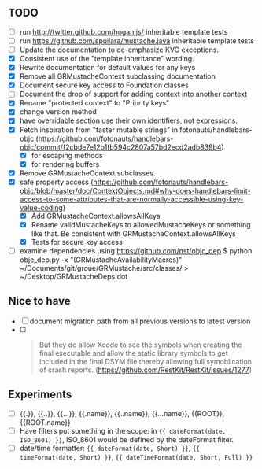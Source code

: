 ## TODO

- [ ] run http://twitter.github.com/hogan.js/ inheritable template tests
- [ ] run https://github.com/spullara/mustache.java inheritable template tests
- [ ] Update the documentation to de-emphasize KVC exceptions.
- [X] Consistent use of the "template inheritance" wording.
- [X] Rewrite documentation for default values for any keys
- [X] Remove all GRMustacheContext subclassing documentation
- [X] Document secure key access to Foundation classes
- [ ] Document the drop of support for adding context into another context
- [X] Rename "protected context" to "Priority keys"
- [X] change version method
- [X] have overridable section use their own identifiers, not expressions.
- [X] Fetch inspiration from "faster mutable strings" in fotonauts/handlebars-objc (https://github.com/fotonauts/handlebars-objc/commit/f2cbde7e12b1fb594c2807a57bd2ecd2adb839b4)
    - [X] for escaping methods
    - [X] for rendering buffers
- [X] Remove GRMustacheContext subclasses.
- [X] safe property access (https://github.com/fotonauts/handlebars-objc/blob/master/doc/ContextObjects.md#why-does-handlebars-limit-access-to-some-attributes-that-are-normally-accessible-using-key-value-coding)
  - [X] Add GRMustacheContext.allowsAllKeys
  - [X] Rename validMustacheKeys to allowedMustacheKeys or something like that. Be consistent with GRMustacheContext.allowsAllKeys
  - [X] Tests for secure key access
- [ ] examine dependencies using https://github.com/nst/objc_dep $ python objc_dep.py -x "(GRMustacheAvailabilityMacros)" ~/Documents/git/groue/GRMustache/src/classes/ > ~/Desktop/GRMustacheDeps.dot

## Nice to have

- [ ] document migration path from all previous versions to latest version
- [ ] > But they do allow Xcode to see the symbols when creating the final executable and allow the static library symbols to get included in the final DSYM file thereby allowing full symoblication of crash reports. (https://github.com/RestKit/RestKit/issues/1277)

## Experiments

- [ ] {{.}}, {{..}}, {{...}}, {{.name}}, {{..name}}, {{...name}}, {{ROOT}}, {{ROOT.name}}
- [ ] Have filters put something in the scope: in `{{ dateFormat(date, ISO_8601) }}`, ISO_8601 would be defined by the dateFormat filter.
- [ ] date/time formatter: `{{ dateFormat(date, Short) }}`, `{{ timeFormat(date, Short) }}`, `{{ dateTimeFormat(date, Short, Full) }}`
